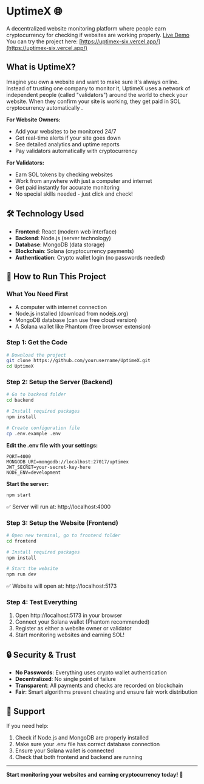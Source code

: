 # UptimeX 🌐

A decentralized website monitoring platform where people earn cryptocurrency for checking if websites are working properly.
[Live Demo](https://uptimex-six.vercel.app/)
You can try the project here: [https://uptimex-six.vercel.app/](https://uptimex-six.vercel.app/)

## What is UptimeX?

Imagine you own a website and want to make sure it's always online. Instead of trusting one company to monitor it, UptimeX uses a network of independent people (called "validators") around the world to check your website. When they confirm your site is working, they get paid in SOL cryptocurrency automatically .

**For Website Owners:**
- Add your websites to be monitored 24/7
- Get real-time alerts if your site goes down
- See detailed analytics and uptime reports
- Pay validators automatically with cryptocurrency

**For Validators:**
- Earn SOL tokens by checking websites
- Work from anywhere with just a computer and internet
- Get paid instantly for accurate monitoring
- No special skills needed - just click and check!

## 🛠 Technology Used

- **Frontend**: React (modern web interface)
- **Backend**: Node.js (server technology)
- **Database**: MongoDB (data storage)
- **Blockchain**: Solana (cryptocurrency payments)
- **Authentication**: Crypto wallet login (no passwords needed)

## 🚀 How to Run This Project

### What You Need First
- A computer with internet connection
- Node.js installed (download from nodejs.org)
- MongoDB database (can use free cloud version)
- A Solana wallet like Phantom (free browser extension)

### Step 1: Get the Code
```bash
# Download the project
git clone https://github.com/yourusername/UptimeX.git
cd UptimeX
```

### Step 2: Setup the Server (Backend)
```bash
# Go to backend folder
cd backend

# Install required packages
npm install

# Create configuration file
cp .env.example .env
```

**Edit the .env file with your settings:**
```env
PORT=4000
MONGODB_URI=mongodb://localhost:27017/uptimex
JWT_SECRET=your-secret-key-here
NODE_ENV=development
```

**Start the server:**
```bash
npm start
```
✅ Server will run at: http://localhost:4000

### Step 3: Setup the Website (Frontend)
```bash
# Open new terminal, go to frontend folder
cd frontend

# Install required packages
npm install

# Start the website
npm run dev
```
✅ Website will open at: http://localhost:5173

### Step 4: Test Everything
1. Open http://localhost:5173 in your browser
2. Connect your Solana wallet (Phantom recommended)
3. Register as either a website owner or validator
4. Start monitoring websites and earning SOL!

## 🔒 Security & Trust

- **No Passwords**: Everything uses crypto wallet authentication
- **Decentralized**: No single point of failure
- **Transparent**: All payments and checks are recorded on blockchain
- **Fair**: Smart algorithms prevent cheating and ensure fair work distribution

## 🤝 Support

If you need help:
1. Check if Node.js and MongoDB are properly installed
2. Make sure your .env file has correct database connection
3. Ensure your Solana wallet is connected
4. Check that both frontend and backend are running

---

**Start monitoring your websites and earning cryptocurrency today!** 🚀
